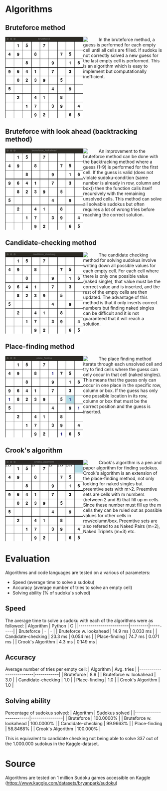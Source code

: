# Algorithms

## Bruteforce method
<img align="left" width="250" src="https://github.com/PontusHovb/Sudoku/blob/master/GIFs/bruteforce.gif"/>
<img align="left" width="50" src="https://github.com/PontusHovb/Sudoku/assets/67122081/5818307d-976f-4cfc-9ad9-cf1ef711ceb1"/>
In the bruteforce method, a guess is performed for each empty cell until all cells are filled. If sudoku is not correctly solved a new guess for the last empty cell is performed. This is an algorithm which is easy to implement but computationally inefficient.
<br clear="all"/>

## Bruteforce with look ahead (backtracking method)
<img align="left" width="250" src="https://github.com/PontusHovb/Sudoku/blob/master/GIFs/bruteforce_lookahead.gif"/>
<img align="left" width="50" src="https://github.com/PontusHovb/Sudoku/assets/67122081/5818307d-976f-4cfc-9ad9-cf1ef711ceb1"/>
An improvement to the bruteforce method can be done with the backtracking method where a guess (1-9) is performed for the first cell. If the guess is valid (does not violate sudoku-condition (same number is already in row, column and box)) then the function calls itself recursively with the remaining unsolved cells. This method can solve all solvable sudokus but often requires a lot of wrong tries before reaching the correct solution.
<br clear="all"/>

## Candidate-checking method
<img align="left" width="250" src="https://github.com/PontusHovb/Sudoku/blob/master/GIFs/candidate_checking.gif"/>
<img align="left" width="50" src="https://github.com/PontusHovb/Sudoku/assets/67122081/5818307d-976f-4cfc-9ad9-cf1ef711ceb1"/>
The candidate checking method for solving sudokus involve writing down all possible values for each empty cell. For each cell where there is only one possible value (naked single), that value must be the correct value and is inserted, and the rest of the empty cells are then updated. The advantage of this method is that it only inserts correct numbers but finding naked singles can be difficult and it is not guaranteed that it will reach a solution.
<br clear="all"/>

## Place-finding method
<img align="left" width="250" src="https://github.com/PontusHovb/Sudoku/blob/master/GIFs/place_finding.gif"/>
<img align="left" width="50" src="https://github.com/PontusHovb/Sudoku/assets/67122081/5818307d-976f-4cfc-9ad9-cf1ef711ceb1"/>
The place finding method iterate through each unsolved cell and try to find cells where the guess can only occur in that cell (naked singles). This means that the guess only can occur in one place in the specific row, column or box. If the guess has only one possible location in its row, column or box that must be the correct position and the guess is inserted.
<br clear="all"/>

## Crook's algorithm
<img align="left" width="250" src="https://github.com/PontusHovb/Sudoku/blob/master/GIFs/crooks_algorithm.gif"/>
<img align="left" width="50" src="https://github.com/PontusHovb/Sudoku/assets/67122081/5818307d-976f-4cfc-9ad9-cf1ef711ceb1"/>
Crook's algorithm is a pen and paper algorithm for finding sudokus. Crook's algorithm is an extension of the place-finding method, not only looking for naked singles but preemtive sets with m>2. Preemtive sets are cells with m numbers (between 2 and 8) that fill up m cells. Since these number must fill up the m cells they can be ruled out as possible values for other cells in row/column/box. Preemtive sets are also refered to as Naked Pairs (m=2), Naked Triplets (m=3) etc.  
<br clear="all"/>

# Evaluation 
Algorithms and code languages are tested on a various of parameters:
- Speed (average time to solve a sudoku)
- Accuracy (average number of tries to solve an empty cell)
- Solving ability (% of sudoku's solved)

## Speed
The average time to solve a sudoku with each of the algorithms were as followed:
| Algorithm               | Python  | C        |
|-------------------------|---------|----------|
| Bruteforce              | -       | -        |
| Bruteforce w. lookahead | 14.9 ms | 0.033 ms |
| Candidate-checking      | 23.3 ms | 0.054 ms |
| Place-finding           | 74.7 ms | 0.071 ms |
| Crook's Algorithm       | 4.3 ms  | 0.149 ms |

## Accuracy
Average number of tries per empty cell:
| Algorithm               | Avg. tries |
|-------------------------|------------|
| Bruteforce              | 8.9        |
| Bruteforce w. lookahead | 3.0        |
| Candidate-checking      | 1.0        |
| Place-finding           | 1.0        |
| Crook's Algorithm       | 1.0        |

## Solving ability
Percentage of sudokus solved:
| Algorithm               | Sudokus solved |
|-------------------------|----------------|
| Bruteforce              | 100.0000%      |
| Bruteforce w. lookahead | 100.0000%      |
| Candidate-checking      | 99.9663%       |
| Place-finding           | 58.8468%       |
| Crook's Algorithm       | 100.000%       |

This is equivalent to candidate checking not being able to solve 337 out of the 1.000.000 sudokus in the Kaggle-dataset.

# Source
Algorithms are tested on 1 million Sudoku games accessible on Kaggle (https://www.kaggle.com/datasets/bryanpark/sudoku)
